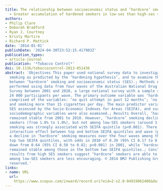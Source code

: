 ```yaml
---
title: The relationship between socioeconomic status and ‘hardcore’ smoking over time
  - Greater accumulation of hardened smokers in low-ses than high-ses smokers
authors:
- Philip Clare
- Deborah Bradford
- Ryan J. Courtney
- Kristy Martire
- Richard P. Mattick
date: '2014-01-01'
publishDate: '2024-04-30T23:52:15.417903Z'
publication_types:
- article-journal
publication: '*Tobacco Control*'
doi: 10.1136/tobaccocontrol-2013-051436
abstract: 'Objectives This paper used national survey data to investigate ‘hardcore’
  smoking as predicted by the ‘hardening hypothesis’, and to examine the relationship
  between ‘hardcore’ smoking and socioeconomic status (SES).; Methods Analyses were
  performed using data from four waves of the Australian National Drug Strategy Household
  Survey between 2001 and 2010, a large national survey with a sample size of approximately
  24 000 participants per wave. The primary outcome variable was ‘hardcore’ smoking,
  comprised of the variables: ‘no quit attempt in past 12 months’; ‘no plan to quit’;
  and smoking more than 15 cigarettes per day. The main predictor variables used were
  SES assessed by the Socio-Economic Indexes for Areas (SEIFA), and survey wave. Other
  sociodemographic variables were also examined.; Results Overall, ‘hardcore’ smoking
  remained stable from 2001 to 2010. However, ‘hardcore’ smoking declined among high-SES
  smokers (from 1.8% to 1.0%), but not among low-SES smokers (around 3.4%). ‘Hardcore’
  smoking was strongly associated with SEIFA quintile (p<0.001). There was a significant
  interaction effect between top and bottom SEIFA quintiles and wave (p=0.025), with
  a decline in ‘hardcore’ smoking measures over the four waves among those in the
  top two SEIFA quintiles, with odds in 2010 of 0.39 (95% CI 0.17 to 0.87; p=0.012),
  down from 0.64 (95% CI 0.50 to 0.82; p<0.001) in 2001, while ‘hardcore’ smoking
  remained stable among those in the bottom two SEIFA quintiles.; Conclusions The
  results from high SES smokers suggest ‘hardcore’ smokers are able to quit, but outcomes
  among low-SES smokers are less encouraging. © 2014 BMJ Publishing Group. All rights
  reserved.'
links:
- name: URL
  url: 
    https://www.scopus.com/inward/record.uri?eid=2-s2.0-84919862486&doi=10.1136%2ftobaccocontrol-2013-051436&partnerID=40&md5=db87b91b7927f63fff5371a4d1ebaa51
---
```

